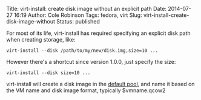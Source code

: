 Title: virt-install: create disk image without an explicit path
Date: 2014-07-27 16:19
Author: Cole Robinson
Tags: fedora, virt
Slug: virt-install-create-disk-image-without
Status: published

For most of its life, virt-install has required specifying an explicit disk path when creating storage, like:


`virt-install --disk /path/to/my/new/disk.img,size=10 ...`


However there's a shortcut since version 1.0.0, just specify the size:

`virt-install --disk size=10 ...`

virt-install will create a disk image in the [default pool](https://blog.wikichoon.com/2014/07/virt-manager-changing-default-storage.html), and name it based on the VM name and disk image format, typically $vmname.qcow2
